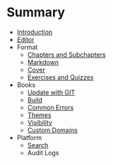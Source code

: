 # Summary

* [Introduction](README.md)
* [Editor](editor/README.md)
* Format
   * [Chapters and Subchapters](book/chapters.md)
   * [Markdown](markdown/README.md)
   * [Cover](book/cover.md)
   * [Exercises and Quizzes](book/exercises.md)
* Books
   * [Update with GIT](book/push.md)
   * [Build](book/build.md)
   * [Common Errors](book/errors.md)
   * [Themes](book/themes.md)
   * [Visibility](book/visibility.md)
   * [Custom Domains](book/domains.md)
* Platform
   * [Search](platform/search.md)
   * Audit Logs

